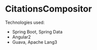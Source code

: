 # CitationsCompositor

Technologies used:

- Spring Boot, Spring Data
- Angular2
- Guava, Apache Lang3
